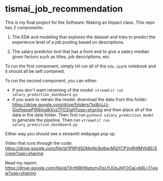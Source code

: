 # tismai_job_recommendation

This is my final project for the Software: Making an Impact class. This repo has 2 components:

1. The EDA and modeling that explores the dataset and tries to predict the experience level of a job posting based on descriptions. 

2. The salary predictor tool that has a front end to give a salary median given factors such as titles, job descriptions, etc.

To run the first component, simply hit run all of the ```eda.ipynb``` notebook and it should all be self contained. 

To run the second component, you can either:
- if you don't want retraining of the model: ```streamlit run salary_prediction_dashboard.py```
- if you want to retrain the model: download the data from this folder: https://drive.google.com/drive/folders/1sdbUJJ-GiofheswP9WmqlkXxsTFO2jgH?usp=sharing and then place all of the data in the data folder. Then first run ```python3 salary_prediction_model``` to generate the pipeline. Then run ```streamlit run salary_prediction_dashboard.py```

Either way you should see a streamlit webpage pop up. 

Video that runs through the code: https://drive.google.com/file/d/1P8PdSDMpNc8o6qcMQYCPVoRHlMVk8ErS/view?usp=sharing

Read my report: https://drive.google.com/file/d/1XrtN9HNstsmyDsLfUOpJhFOOaLybRLr7/view?usp=sharing
